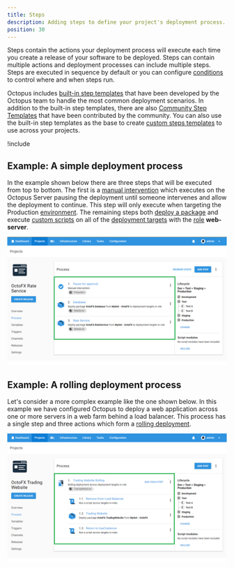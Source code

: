 ```yaml
---
title: Steps
description: Adding steps to define your project's deployment process.
position: 30
---
```

Steps contain the actions your deployment process will execute each time you create a release of your software to be deployed. Steps can contain multiple actions and deployment processes can include multiple steps. Steps are executed in sequence by default or you can configure [conditions](/docs/deployment-process/conditions/index.md) to control where and when steps run.

Octopus includes [built-in step templates](/docs/projects/built-in-step-templates/index.md) that have been developed by the Octopus team to handle the most common deployment scenarios. In addition to the built-in step templates, there are also [Community Step Templates](/docs/deployment-process/steps/community-step-templates.md) that have been contributed by the community. You can also use the built-in step templates as the base to create [custom steps templates](/docs/deployment-process/steps/custom-step-templates.md) to use across your projects.

!include <add-step-to-process>

## Example: A simple deployment process

In the example shown below there are three steps that will be executed from top to bottom. The first is a [manual intervention](/docs/deployment-process/steps/manual-intervention-and-approvals.md) which executes on the Octopus Server pausing the deployment until someone intervenes and allow the deployment to continue. This step will only execute when targeting the Production [environment](/docs/infrastructure/environments/index.md). The remaining steps both [deploy a package](/docs/deployments/packages/index.md) and execute [custom scripts](/docs/deployments/custom-scripts/index.md) on all of the [deployment targets](/docs/infrastructure/index.md) with the [role](/docs/infrastructure/deployment-targets/index.md#target-roles) **web-server**.

![A simple deployment process](images/simple-process.png "width=500")

## Example: A rolling deployment process

Let's consider a more complex example like the one shown below. In this example we have configured Octopus to deploy a web application across one or more servers in a web farm behind a load balancer. This process has a single step and three actions which form a [rolling deployment](/docs/deployments/patterns/rolling-deployments.md).

![A Rolling Deployment](images/rolling-process.png "width=500")
